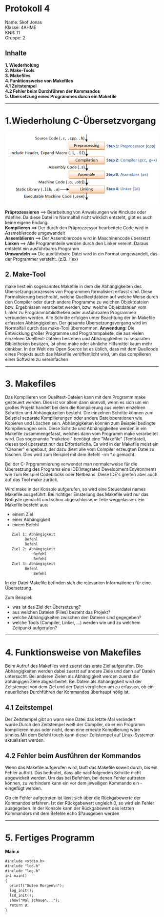 # Protokoll 4 #
Name: Skof Jonas  
Klasse: 4AHME  
KNR: 11  
Gruppe: 2  

## Inhalte ##  
**1.  Wiederholung**        
**2.  Make-Tools**        
**3.  Makefiles**       
**4.  Funktionsweise von Makefiles**      
**4.1 Zeitstempel**       
**4.2 Fehler beim Durchführen der Kommandos**       
**5.  Übersetzung eines Programmes durch ein Makefile**            

***


# 1.Wiederholung C-Übersetzvorgang #


![Kompiliervorgang in C](compiling.png) 

**Präprozessieren** ==> Bearbeitung von Anweisungen wie #include oder #define. Da diese Datei im Normalfall nicht wirklich                        entsteht, gibt es auch keine eigene Endung.  
**Kompilieren** ==>		Der durch den Präprozzessor bearbeitete Code wird in Assmeblercode umgewandelt    
**Assemblieren** ==>	Der Assemblercode wird in Maschinencode übersetzt  
**Linken** ==>	      Alle Programmteile werden durch den Linker vereint. Daraus entsteht ein ausführbares Programm  
**Umwandeln** ==>	    Die ausführbare Datei wird in ein Format umgewandelt, das der Programmer versteht. (z.B. Hex)  

## 2. Make-Tool ##
make liest ein sogenanntes Makefile in dem die Abhängigkeiten des Übersetzungsprozesses von Programmen formalisiert erfasst sind. Diese Formalisierung beschreibt, welche Quelltextdateien auf welche Weise durch den Compiler oder durch andere Programme zu welchen Objektdateien bzw. Ergebnissen verarbeitet werden, bzw. welche Objektdateien vom Linker zu Programmbibliotheken oder ausführbaren Programmen verbunden werden. Alle Schritte erfolgen unter Beachtung der im Makefile erfassten Abhängigkeiten.
Der gesamte Übersetzungsvorgang wird im Normalfall durch das make-Tool übernommen.
**Anwendung:**
Die Entwicklung großer Programme und Programmpakete, die aus vielen einzelnen Quelltext-Dateien bestehen und Abhängigkeiten zu separaten Bibliotheken besitzen, ist ohne make oder ähnliche Hilfsmittel kaum mehr denkbar. In der Welt des Open Source ist es üblich, dass mit dem Quellcode eines Projekts auch das Makefile veröffentlicht wird, um das compilieren einer Software zu vereinfachen
***
# 3. Makefiles #
Das Kompilieren von Quelltext-Dateien kann mit dem Programm make gesteuert werden. Dies ist vor allem dann sinnvoll, wenn es sich um ein großes Projekt handelt bei dem die Kompilierung aus vielen einzelnen Schritten und Abhängigkeiten besteht. Die einzelnen Schritte können zum Beispiel separate Kompilierungen oder andere Dateioperationen wie Kopieren und Löschen sein. Abhängigkeiten können zum Beispiel bedingte Kompilierungen sein. Diese Schritte und Abhängigkeiten werden in ein Makefile zusammengefasst, welches dann vom Programm make verarbeitet wird.
Das sogenannte "maketool" benötigt eine "Makefile" (Textdatei), dieses tool übersetzt nur das Erforderliche. Es wird in der Makefile meist ein "Cleaner" eingebaut, der dazu dient alle vom Compiler erzeugten Datei zu löschen. Dies wird zum Beispiel mit dem Befehl -rm *.o gemacht.

Bei der C-Prpgrammierung verwendet man normalerweise für die Übersetzung des Programs eine IDE(Integrated Development Environment) wie zum Beispiel Codeblocks oder Netbeans. Diese IDE's greifen aber auch auf das Tool make zurück.

Wird make in der Konsole aufgerufen, so wird eine Steuerdatei names Makefile ausgeführt.
Bei richtiger Einstellung des Makefile wird nur das Nötigste gemacht und schon abgeschlossene Teile weggelassen.
Ein Makefile besteht aus:
   *  einem Ziel
   *  einer Abhängigkeit
   *  einem Befehl
```   
   Ziel 1: Abhängigkeit  
	     Befehl  
	     Befehl  
   Ziel 2: Abhängigkeit  
    	     Befehl 
    	     Befehl 
   Ziel 3: Abhängigkeit  
	     Befehl 
             Befehl 
```   

In der Datei Makefile befinden sich die relevanten Informationen für eine Übersetzung.

Zum Beispiel:
   *  was ist das Ziel der Übersetzung?
   *  aus welchen Dateien (Files) besteht das Projekt?
   *  welche Abhängigkeiten zwischen den Dateien sind gegegeben?
   *  welche Tools (Compiler, Linker, ...) werden wie und zu welchem Zeitpunkt aufgerufen?

***
# 4. Funktionsweise von Makefiles #
Beim Aufruf des Makefiles wird zuerst das erste Ziel aufgerufen. Die Abhängigkeiten werden dabei zuerst auf andere Ziele und dann auf Datein untersucht. Bei anderen Zielen als Abhängigkeit werden zuerst die abhängigen Ziele abgearbeitet. Bei Datein als Abhängigkeit wird der Zeitstempel von dem Ziel und der Datei verglichen um zu erfassen, ob ein neuerliches Durchführen der Kommandos überhaupt nötig ist.

## 4.1 Zeitstempel ##
Der Zeitstempel gibt an wann eine Datei das letzte Mal verändert wurde.Durch den Zeitstempel weiß der Compiler, ob er ein Programm kompilieren muss oder nicht, denn eine erneute Kompilierung wäre sinnlos.Mit dem Befehl touch kann dieser Zeitstempel auf Linux-Systemen aktualisiert werden.
  
## 4.2 Fehler beim Ausführen der Kommandos ##
Wenn das Makefile aufgerufen wird, läuft das Makefile soweit durch, bis ein Fehler auftritt. Das bedeutet, dass alle nachfolgenden Schritte nicht abgewickelt werden. Um das bei Befehlen, bei denen Fehler auftreten können, zu verhindern kann ein vor dem jeweiligen Kommando ein - eingefügt werden.

Ob ein Fehler aufgetreten ist lässt sich über die Rückgabewerte der Kommandos erfahren. Ist der Rückgabewert ungleich 0, so wird ein Fehler ausgegeben. In der Konsole kann der Rückgabewert des letzten Kommandors mit dem Befehle echo $?ausgeben werden

***
# 5. Fertiges Programm #

**Main.c**

```
#include <stdio.h>
#include "lcd.h"
#include "log.h"
int main()
{
  printf("Guten Morgen\n");
  log_init();
  lcd_init();
  show("Mal schauen...");
  return 0;
}
```







































































